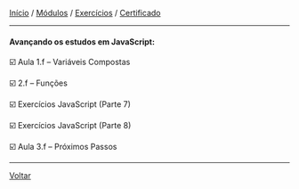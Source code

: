 [Início](https://github.com/Thalyalm/curso-javascript) / 
[Módulos](https://github.com/Thalyalm/curso-javascript/tree/master/modulos/readme.md) /
[Exercícios](https://github.com/Thalyalm/curso-javascript/tree/master/exercicios) /
[Certificado](https://github.com/Thalyalm/curso-javascript/tree/master/certificado)

---

#### Avançando os estudos em JavaScript:

:ballot_box_with_check: Aula 1.f – Variáveis Compostas

:ballot_box_with_check: 2.f – Funções

:ballot_box_with_check: Exercícios JavaScript (Parte 7)

:ballot_box_with_check: Exercícios JavaScript (Parte 8)

:ballot_box_with_check: Aula 3.f – Próximos Passos

---

[Voltar](/modulos/readme.md)